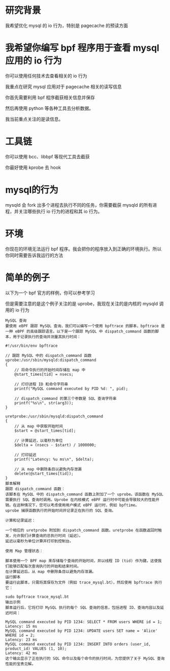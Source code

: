 # 研究背景

我希望优化 mysql 的 io 行为，特别是 pagecache 的预读方面

# 我希望你编写 bpf 程序用于查看 mysql 应用的 io 行为

你可以使用任何技术去查看相关的 io 行为

我重点在研究 mysql 应用对于 pagecache 相关的读写信息

你首先需要利用 bpf 程序截获相关信息并保存

然后再使用 python 等各种工具去分析数据。

我当前重点关注的是读信息。

# 工具链

你可以使用 bcc、libbpf 等现代工具去截获

你最好使用 kprobe 去 hook

# mysql的行为

mysqld 会 fork 出多个进程去执行不同的任务，你需要截获 mysqld 的所有进程，并关注哪些执行 io 行为的进程和其 io 行为。

# 环境

你现在的环境无法运行 bpf 程序。我会把你的程序放入到正确的环境执行。所以你同时需要告诉我运行的方法

# 简单的例子

以下为一个 bpf 官方的样例，你可以参考学习

但是需要注意的是这个例子关注的是 uprobe，我现在关注的是内核的 mysqld 调用的 io 行为

```
MySQL 查询
要使用 eBPF 跟踪 MySQL 查询，我们可以编写一个使用 bpftrace 的脚本，bpftrace 是一种 eBPF 的高级跟踪语言。以下是一个跟踪 MySQL 中 dispatch_command 函数的脚本，用于记录执行的查询并测量其执行时间：

#!/usr/bin/env bpftrace

// 跟踪 MySQL 中的 dispatch_command 函数
uprobe:/usr/sbin/mysqld:dispatch_command
{
    // 将命令执行的开始时间存储在 map 中
    @start_times[tid] = nsecs;

    // 打印进程 ID 和命令字符串
    printf("MySQL command executed by PID %d: ", pid);

    // dispatch_command 的第三个参数是 SQL 查询字符串
    printf("%s\n", str(arg3));
}

uretprobe:/usr/sbin/mysqld:dispatch_command
{
    // 从 map 中获取开始时间
    $start = @start_times[tid];

    // 计算延迟，以毫秒为单位
    $delta = (nsecs - $start) / 1000000;

    // 打印延迟
    printf("Latency: %u ms\n", $delta);

    // 从 map 中删除条目以避免内存泄漏
    delete(@start_times[tid]);
}
脚本解释
跟踪 dispatch_command 函数：
该脚本在 MySQL 中的 dispatch_command 函数上附加了一个 uprobe。该函数在 MySQL 需要执行 SQL 查询时调用。Uprobe 在内核模式 eBPF 运行时中可能会导致较大的性能开销。在这种情况下，您可以考虑使用用户模式 eBPF 运行时，例如 bpftime。
uprobe 捕获函数执行的开始时间并记录正在执行的 SQL 查询。

计算和记录延迟：

一个相应的 uretprobe 附加到 dispatch_command 函数。uretprobe 在函数返回时触发，允许我们计算查询的总执行时间（延迟）。
延迟以毫秒为单位计算并打印到控制台。

使用 Map 管理状态：

脚本使用一个 BPF map 来存储每个查询的开始时间，并以线程 ID (tid) 作为键。这使我们能够匹配每次查询执行的开始和结束时间。
在计算延迟后，从 map 中删除条目以避免内存泄漏。
运行脚本
要运行此脚本，只需将其保存为文件（例如 trace_mysql.bt），然后使用 bpftrace 执行它：

sudo bpftrace trace_mysql.bt
输出示例
脚本运行后，它将打印 MySQL 执行的每个 SQL 查询的信息，包括进程 ID、查询内容以及延迟时间：

MySQL command executed by PID 1234: SELECT * FROM users WHERE id = 1;
Latency: 15 ms
MySQL command executed by PID 1234: UPDATE users SET name = 'Alice' WHERE id = 2;
Latency: 23 ms
MySQL command executed by PID 1234: INSERT INTO orders (user_id, product_id) VALUES (1, 10);
Latency: 42 ms
这个输出显示了正在执行的 SQL 命令以及每个命令的执行时间，为您提供了关于 MySQL 查询性能的宝贵见解。
```



